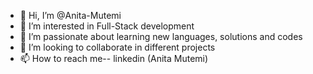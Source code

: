 - 👋 Hi, I’m @Anita-Mutemi
- 👀 I’m interested in Full-Stack development
- 🌱 I’m passionate about learning new languages, solutions and codes
- 💞️ I’m looking to collaborate in different projects
- 📫 How to reach me-- linkedin (Anita Mutemi)

<!---
Anita-Mutemi/Anita-Mutemi is a ✨ special ✨ repository because its `README.md` (this file) appears on your GitHub profile.
You can click the Preview link to take a look at your changes.
--->
